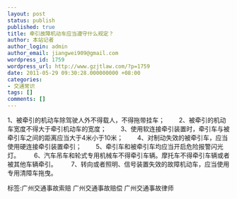 ```yaml
---
layout: post
status: publish
published: true
title: 牵引故障机动车应当遵守什么规定？
author: 本站记者
author_login: admin
author_email: jiangwei909@gmail.com
wordpress_id: 1759
wordpress_url: http://www.gzjtlaw.com/?p=1759
date: 2011-05-29 09:30:28.000000000 +08:00
categories:
- 交通常识
tags: []
comments: []
---
```

1、被牵引的机动车除驾驶人外不得载人，不得拖带挂车； 　　2、被牵引的机动车宽度不得大于牵引机动车的宽度； 　　3、使用软连接牵引装置时，牵引车与被牵引车之间的距离应当大于4米小于10米； 　　4、对制动失效的被牵引车，应当使用硬连接牵引装置牵引； 　　5、牵引车和被牵引车均应当开启危险报警闪光灯。 　　6、汽车吊车和轮式专用机械车不得牵引车辆。摩托车不得牵引车辆或者被其他车辆牵引。 　　7、转向或者照明、信号装置失效的故障机动车，应当使用专用清障车拖曳。 　　 标签:广州交通事故索赔 广州交通事故赔偿 广州交通事故律师
